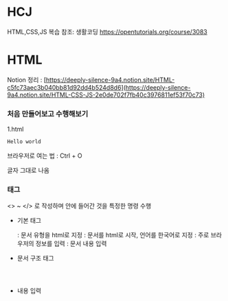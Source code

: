 # HCJ
HTML,CSS,JS 복습
참조: 생활코딩 https://opentutorials.org/course/3083 

# HTML

Notion 정리 : [https://deeply-silence-9a4.notion.site/HTML-c5fc73aec3b040bb81d92dd4b524d8d6](https://deeply-silence-9a4.notion.site/HTML-CSS-JS-2e0de702f7fb40c3976811ef53f70c73)

### 처음 만들어보고 수행해보기

1.html

```html
Hello world
```

브라우저로 여는 법 : Ctrl + O

글자 그대로 나옴


### 태그

<> ~ </> 로 작성하며 안에 들어간 것을 특정한 명령 수행

- 기본 태그
    
    <!DOCTYPE html> : 문서 유형을 html로 지정
    
    <html lang="ko"> : 문서를 html로 시작, 언어를 한국어로 지정
    
    <head> : 주로 브라우저의 정보를 입력
    
    <body> : 문서 내용 입력
    
- 문서 구조 태그
    
    <header>
    
    <main>
    
    <section>
    
    <aside>
    
    <footer>
    
    <nav>
    
    <article>
    
    <section>
    
    <div>
    
- 내용 입력
